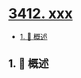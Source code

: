 # [3412. xxx](https://github.com/Tdahuyou/TNotes.leetcode/tree/main/notes/3412.%20xxx)

<!-- region:toc -->

- [1. 📝 概述](#1--概述)

<!-- endregion:toc -->

## 1. 📝 概述
